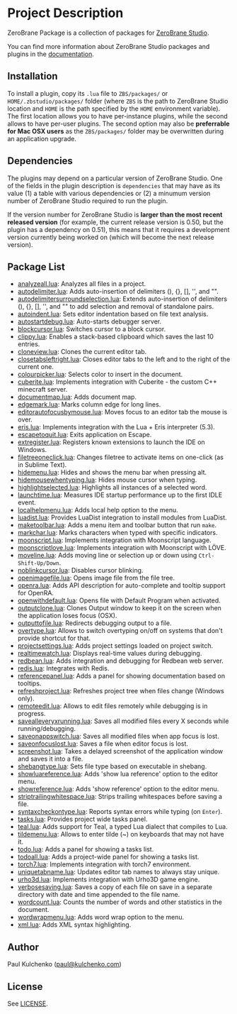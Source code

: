 # Project Description

ZeroBrane Package is a collection of packages for [ZeroBrane Studio](http://studio.zerobrane.com).

You can find more information about ZeroBrane Studio packages and plugins in the [documentation](http://studio.zerobrane.com/doc-plugin.html).

## Installation

To install a plugin, copy its `.lua` file to `ZBS/packages/` or `HOME/.zbstudio/packages/` folder
(where `ZBS` is the path to ZeroBrane Studio location and `HOME` is the path specified by the `HOME` environment variable).
The first location allows you to have per-instance plugins, while the second allows to have per-user plugins.
The second option may also be **preferrable for Mac OSX users** as the `ZBS/packages/` folder may be overwritten during an application upgrade.

## Dependencies

The plugins may depend on a particular version of ZeroBrane Studio.
One of the fields in the plugin description is `dependencies` that may have as its value
(1) a table with various dependencies or (2) a minumum version number of ZeroBrane Studio required to run the plugin.

If the version number for ZeroBrane Studio is **larger than the most recent released version** (for example, the current release version is 0.50, but the plugin has a dependency on 0.51),
this means that it requires a development version currently being worked on (which will become the next release version).

## Package List

* [analyzeall.lua](analyzeall.lua): Analyzes all files in a project.
* [autodelimiter.lua](autodelimiter.lua): Adds auto-insertion of delimiters (), {}, [], '', and "".
* [autodelimitersurroundselection.lua](autodelimitersurroundselection.lua): Extends auto-insertion of delimiters (), {}, [], '', and "" to add selection and removal of standalone pairs.
* [autoindent.lua](autoindent.lua): Sets editor indentation based on file text analysis.
* [autostartdebug.lua](autostartdebug.lua): Auto-starts debugger server.
* [blockcursor.lua](blockcursor.lua): Switches cursor to a block cursor.
* [clippy.lua](clippy.lua): Enables a stack-based clipboard which saves the last 10 entries.
* [cloneview.lua](cloneview.lua): Clones the current editor tab.
* [closetabsleftright.lua](closetabsleftright.lua): Closes editor tabs to the left and to the right of the current one.
* [colourpicker.lua](colourpicker.lua): Selects color to insert in the document.
* [cuberite.lua](cuberite.lua): Implements integration with Cuberite - the custom C++ minecraft server.
* [documentmap.lua](documentmap.lua): Adds document map.
* [edgemark.lua](edgemark.lua): Marks column edge for long lines.
* [editorautofocusbymouse.lua](editorautofocusbymouse.lua): Moves focus to an editor tab the mouse is over.
* [eris.lua](eris.lua): Implements integration with the Lua + Eris interpreter (5.3).
* [escapetoquit.lua](escapetoquit.lua): Exits application on Escape.
* [extregister.lua](extregister.lua): Registers known extensions to launch the IDE on Windows.
* [filetreeoneclick.lua](filetreeoneclick.lua): Changes filetree to activate items on one-click (as in Sublime Text).
* [hidemenu.lua](hidemenu.lua): Hides and shows the menu bar when pressing alt.
* [hidemousewhentyping.lua](hidemousewhentyping.lua): Hides mouse cursor when typing.
* [highlightselected.lua](highlightselected.lua): Highlights all instances of a selected word.
* [launchtime.lua](launchtime.lua): Measures IDE startup performance up to the first IDLE event.
* [localhelpmenu.lua](localhelpmenu.lua): Adds local help option to the menu.
* [luadist.lua](luadist.lua): Provides LuaDist integration to install modules from LuaDist.
* [maketoolbar.lua](maketoolbar.lua): Adds a menu item and toolbar button that run `make`.
* [markchar.lua](markchar.lua): Marks characters when typed with specific indicators.
* [moonscript.lua](moonscript.lua): Implements integration with Moonscript language.
* [moonscriptlove.lua](moonscriptlove.lua): Implements integration with Moonscript with LÖVE.
* [moveline.lua](moveline.lua): Adds moving line or selection up or down using `Ctrl-Shift-Up/Down`.
* [noblinkcursor.lua](noblinkcursor.lua): Disables cursor blinking.
* [openimagefile.lua](openimagefile.lua): Opens image file from the file tree.
* [openra.lua](openra.lua): Adds API description for auto-complete and tooltip support for OpenRA.
* [openwithdefault.lua](openwithdefault.lua): Opens file with Default Program when activated.
* [outputclone.lua](outputclone.lua): Clones Output window to keep it on the screen when the application loses focus (OSX).
* [outputtofile.lua](outputtofile.lua): Redirects debugging output to a file.
* [overtype.lua](overtype.lua): Allows to switch overtyping on/off on systems that don't provide shortcut for that.
* [projectsettings.lua](projectsettings.lua): Adds project settings loaded on project switch.
* [realtimewatch.lua](realtimewatch.lua): Displays real-time values during debugging.
* [redbean.lua](redbean.lua): Adds integration and debugging for Redbean web server.
* [redis.lua](redis.lua): Integrates with Redis.
* [referencepanel.lua](referencepanel.lua): Adds a panel for showing documentation based on tooltips.
* [refreshproject.lua](refreshproject.lua): Refreshes project tree when files change (Windows only).
* [remoteedit.lua](remoteedit.lua): Allows to edit files remotely while debugging is in progress.
* [savealleveryxrunning.lua](savealleveryxrunning.lua): Saves all modified files every X seconds while running/debugging.
* [saveonappswitch.lua](saveonappswitch.lua): Saves all modified files when app focus is lost.
* [saveonfocuslost.lua](saveonfocuslost.lua): Saves a file when editor focus is lost.
* [screenshot.lua](screenshot.lua): Takes a delayed screenshot of the application window and saves it into a file.
* [shebangtype.lua](shebangtype.lua): Sets file type based on executable in shebang.
* [showluareference.lua](showluareference.lua): Adds 'show lua reference' option to the editor menu.
* [showreference.lua](showreference.lua): Adds 'show reference' option to the editor menu.
* [striptrailingwhitespace.lua](striptrailingwhitespace.lua): Strips trailing whitespaces before saving a file.
* [syntaxcheckontype.lua](syntaxcheckontype.lua): Reports syntax errors while typing (on `Enter`).
* [tasks.lua](tasks.lua): Provides project wide tasks panel.
* [teal.lua](teal.lua): Adds support for Teal, a typed Lua dialect that compiles to Lua.
* [tildemenu.lua](tildemenu.lua): Allows to enter tilde (~) on keyboards that may not have it.
* [todo.lua](todo.lua): Adds a panel for showing a tasks list.
* [todoall.lua](todoall.lua): Adds a project-wide panel for showing a tasks list.
* [torch7.lua](torch7.lua): Implements integration with torch7 environment.
* [uniquetabname.lua](uniquetabname.lua): Updates editor tab names to always stay unique.
* [urho3d.lua](urho3d.lua): Implements integration with Urho3D game engine.
* [verbosesaving.lua](verbosesaving.lua): Saves a copy of each file on save in a separate directory with date and time appended to the file name.
* [wordcount.lua](wordcount.lua): Counts the number of words and other statistics in the document.
* [wordwrapmenu.lua](wordwrapmenu.lua): Adds word wrap option to the menu.
* [xml.lua](xml.lua): Adds XML syntax highlighting.

## Author

Paul Kulchenko (paul@kulchenko.com)

## License

See [LICENSE](LICENSE).
